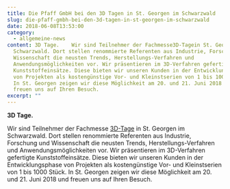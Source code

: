 ```yaml
---
title: Die Pfaff GmbH bei den 3D Tagen in St. Georgen im Schwarzwald
slug: die-pfaff-gmbh-bei-den-3d-tagen-in-st-georgen-im-schwarzwald
date: 2018-06-08T13:53:00
category:
  - allgemeine-news
content: 3D Tage.    Wir sind Teilnehmer der Fachmesse3D-Tagein St. Georgen im
  Schwarzwald. Dort stellen renommierte Referenten aus Industrie, Forschung und
  Wissenschaft die neusten Trends, Herstellungs-Verfahren und
  Anwendungsmöglichkeiten vor. Wir präsentieren im 3D-Verfahren gefertigte
  Kunststoffeinsätze. Diese bieten wir unseren Kunden in der Entwicklungsphase
  von Projekten als kostengünstige Vor- und Kleinstserien von 1 bis 1000 Stück.
  In St. Georgen zeigen wir diese Möglichkeit am 20. und 21. Juni 2018 und
  freuen uns auf Ihren Besuch.
excerpt: ""
---
```

<p><strong>3D Tage.</strong></p>

Wir sind Teilnehmer der Fachmesse [3D-Tage](https://3d-labs.de/) in St. Georgen im Schwarzwald. Dort stellen renommierte Referenten aus Industrie, Forschung und Wissenschaft die neusten Trends, Herstellungs-Verfahren und Anwendungsmöglichkeiten vor. Wir präsentieren im 3D-Verfahren gefertigte Kunststoffeinsätze. Diese bieten wir unseren Kunden in der Entwicklungsphase von Projekten als kostengünstige Vor- und Kleinstserien von 1 bis 1000 Stück. In St. Georgen zeigen wir diese Möglichkeit am 20. und 21. Juni 2018 und freuen uns auf Ihren Besuch.</p>